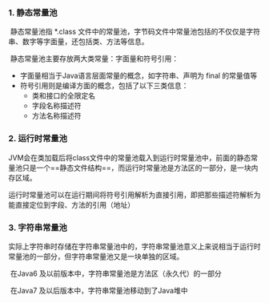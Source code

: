 ### 1. 静态常量池

​		静态常量池指 *.class 文件中的常量池，字节码文件中常量池包括的不仅仅是字符串、数字等字面量，还包括类、方法等信息。

​		静态常量池主要存放两大类常量：字面量和符号引用：

+ 字面量相当于Java语言层面常量的概念，如字符串、声明为 final 的常量值等
+ 符号引用则是编译方面的概念，包括了以下三类信息：
  + 类和接口的全限定名
  + 字段名称描述符
  + 方法名称描述符



### 2. 运行时常量池

​		JVM会在类加载后将class文件中的常量池载入到运行时常量池中，前面的静态常量池只是一个==静态文件结构==，而运行时常量池是方法区的一部分，是一块内存区域。

​		运行时常量池可以在运行期间将符号引用解析为直接引用，即把那些描述符解析为能直接定位到字段、方法的引用（地址）



### 3. 字符串常量池

​		实际上字符串时存储在字符串常量池中的，字符串常量池意义上来说相当于运行时常量池的一部分，但字符串常量池又是一块单独的区域。

​		在Java6 及以前版本中，字符串常量池是方法区（永久代）的一部分

​		在Java7 及以后版本中，字符串常量池移动到了Java堆中
